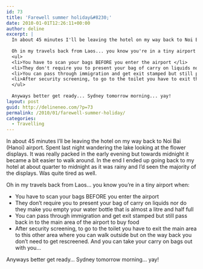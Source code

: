 ```yaml
---
id: 73
title: 'Farewell summer holiday&#8230;'
date: 2010-01-01T12:26:11+00:00
author: deline
excerpt: |
  In about 45 minutes I'll be leaving the hotel on my way back to Noi Bai (Hanoi) airport. Spent last night wandering the lake looking at the flower displays. It was really packed in the early evening but towards midnight it became a bit easier to walk around. In the end I ended up going back to my hotel at about quarter to midnight as it was rainy and I'd seen the majority of the displays. Was quite tired as well.
  
  Oh in my travels back from Laos... you know you're in a tiny airport when:
  <ul>
  <li>You have to scan your bags BEFORE you enter the airport </li>
  <li>They don't require you to present your bag of carry on liquids nor do they make you empty your water bottle that is almost a litre and half full</li>
  <li>You can pass through immigration and get exit stamped but still pass back in to the main area of the airport to buy food</li>
  <li>After security screening, to go to the toilet you have to exit the main area to this other area where you can walk outside but on the way back you don't need to get rescreened. And you can take your carry on bags out with you...
  </ul>
  
  Anyways better get ready... Sydney tomorrow morning... yay!
layout: post
guid: http://delineneo.com/?p=73
permalink: /2010/01/farewell-summer-holiday/
categories:
  - Travelling
---
```

In about 45 minutes I&#8217;ll be leaving the hotel on my way back to Noi Bai (Hanoi) airport. Spent last night wandering the lake looking at the flower displays. It was really packed in the early evening but towards midnight it became a bit easier to walk around. In the end I ended up going back to my hotel at about quarter to midnight as it was rainy and I&#8217;d seen the majority of the displays. Was quite tired as well.

Oh in my travels back from Laos&#8230; you know you&#8217;re in a tiny airport when:

  * You have to scan your bags BEFORE you enter the airport 
  * They don&#8217;t require you to present your bag of carry on liquids nor do they make you empty your water bottle that is almost a litre and half full
  * You can pass through immigration and get exit stamped but still pass back in to the main area of the airport to buy food
  * After security screening, to go to the toilet you have to exit the main area to this other area where you can walk outside but on the way back you don&#8217;t need to get rescreened. And you can take your carry on bags out with you&#8230; </ul> 
    Anyways better get ready&#8230; Sydney tomorrow morning&#8230; yay!
